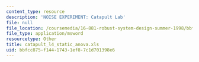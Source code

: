 ```yaml
---
content_type: resource
description: 'NOISE EXPERIMENT: Catapult Lab'
file: null
file_location: /coursemedia/16-881-robust-system-design-summer-1998/bbfcc875f14417431ef87c1d701398e6_catapult_l4_static_anova.xls
file_type: application/msword
resourcetype: Other
title: catapult_l4_static_anova.xls
uid: bbfcc875-f144-1743-1ef8-7c1d701398e6
---
```

